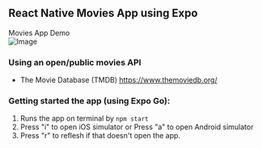 ## React Native Movies App using Expo
Movies App Demo\
![Image](https://github.com/user-attachments/assets/790ec3f3-a02e-4e74-a275-3968bf069d22)

### Using an open/public movies API
- The Movie Database (TMDB)  https://www.themoviedb.org/

### Getting started the app (using Expo Go):
1. Runs the app on terminal by `npm start`
2. Press "i" to open iOS simulator or Press "a" to open Android simulator
3. Press "r" to reflesh if that doesn't open the app.
